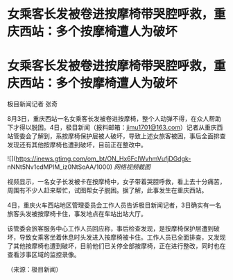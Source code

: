 # 女乘客长发被卷进按摩椅带哭腔呼救，重庆西站：多个按摩椅遭人为破坏

# 女乘客长发被卷进按摩椅带哭腔呼救，重庆西站：多个按摩椅遭人为破坏

极目新闻记者 张奇

8月3日，重庆西站一名女乘客长发被卷进按摩椅，整个人动弹不得，在众人帮助下才得以脱困。4日，极目新闻（报料邮箱：jimu1701@163.com）记者从重庆西站管委会了解到，系按摩椅保护层被人破坏，导致上述女旅客被困，事后全面排查发现还有其他按摩椅也遭到破坏，目前正在整改中。

![](https://inews.gtimg.com/om_bt/ON_Hx6FcIWvhmVufjDGdgk-
nNNt5Nv1cdMPIM_iz0NtSoAA/1000) _网络视频截图_

视频显示，一名女子长发被卡在按摩椅中，女子带着哭腔呼救，看上去十分痛苦，周围有不少人赶来帮忙，试图帮女子脱困。据了解，此事发生在重庆西站。

4日，重庆火车西站地区管理委员会工作人员告诉极目新闻记者，3日确实有一名旅客头发被按摩椅卡住，事发地点在车站出站大厅。

该管委会旅客服务中心工作人员回应称，事后检查发现，是按摩椅保护层遭到破坏，导致女乘客坐着休息时头发进入按摩椅被卡住。工作人员已全面排查，又发现了其他按摩椅也遭到破坏，目前他们已关停全部按摩椅，正在进行整改，同时也在查看涉事区域的监控录像。

（来源：极目新闻）

